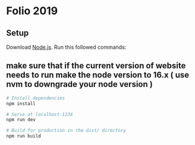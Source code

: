 # Folio 2019

## Setup
Download [Node.js](https://nodejs.org/en/download/).
Run this followed commands:
## make sure that if the current version of website needs to run make the node version to 16.x ( use nvm to downgrade your node version )

``` bash
# Install dependencies
npm install

# Serve at localhost:1234
npm run dev

# Build for production in the dist/ directory
npm run build
```

